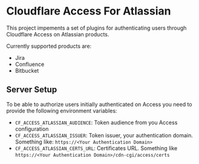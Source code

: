 # Cloudflare Access For Atlassian

This project impements a set of plugins for authenticating users through Cloudflare Access on Atlassian products.

Currently supported products are:
- Jira
- Confluence
- Bitbucket

## Server Setup

To be able to authorize users initially authenticated on Access you need to provide the following environment variables:
- `CF_ACCESS_ATLASSIAN_AUDIENCE`: Token audience from you Access configuration
- `CF_ACCESS_ATLASSIAN_ISSUER`: Token issuer, your authentication domain. Something like: `https://<Your Authentication Domain>`
- `CF_ACCESS_ATLASSIAN_CERTS_URL`: Certificates URL. Something like `https://<Your Authentication Domain>/cdn-cgi/access/certs`
